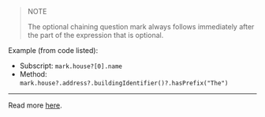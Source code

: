 > NOTE
>
> The optional chaining question mark always follows immediately after the part
> of the expression that is optional.

Example (from code listed):

- Subscript: `mark.house?[0].name`
- Method: `mark.house?.address?.buildingIdentifier()?.hasPrefix("The")`

- - -

Read more [here](https://developer.apple.com/library/content/documentation/Swift/Conceptual/Swift_Programming_Language/OptionalChaining.html).
